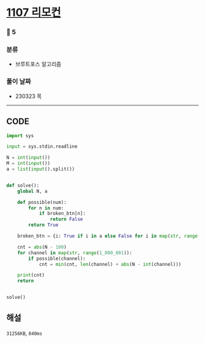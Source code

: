 # [1107 리모컨](https://www.acmicpc.net/problem/1107)

### 🥇 5

### 분류

- 브루트포스 알고리즘

### 풀이 날짜

- 230323 목

---

## CODE

```python
import sys

input = sys.stdin.readline

N = int(input())
M = int(input())
a = list(input().split())


def solve():
    global N, a

    def possible(num):
        for n in num:
            if broken_btn[n]:
                return False
        return True

    broken_btn = {i: True if i in a else False for i in map(str, range(10))}

    cnt = abs(N - 100)
    for channel in map(str, range(1_000_001)):
        if possible(channel):
            cnt = min(cnt, len(channel) + abs(N - int(channel)))

    print(cnt)
    return


solve()

```

## 해설

`31256KB`, `840ms`
